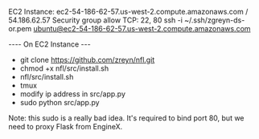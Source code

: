 EC2 Instance:
ec2-54-186-62-57.us-west-2.compute.amazonaws.com / 54.186.62.57
Security group allow TCP: 22, 80
ssh -i ~/.ssh/zgreyn-ds-or.pem ubuntu@ec2-54-186-62-57.us-west-2.compute.amazonaws.com

---- On EC2 Instance ---
* git clone https://github.com/zreyn/nfl.git
* chmod +x nfl/src/install.sh
* nfl/src/install.sh
* tmux
* modify ip address in src/app.py
* sudo python src/app.py   

Note: this sudo is a really bad idea.  It's required to bind port 80, but we need to proxy Flask from EngineX.
